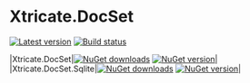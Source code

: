# Xtricate.DocSet

[![Latest version](https://nuget.org/Content/Images/packageDefaultIcon-50x50.png)](https://www.nuget.org/packages?q=docset)
[![Build status](https://ci.appveyor.com/api/projects/status/8dnddawd6bb3dxn9?svg=true)](https://ci.appveyor.com/project/vip32/xtricate-docset)


|Xtricate.DocSet|[![NuGet downloads](https://img.shields.io/nuget/dt/Xtricate.DocSet.svg)](http://www.nuget.org/packages/Xtricate.DocSet) [![NuGet version](https://img.shields.io/nuget/v/Xtricate.DocSet.svg)](http://www.nuget.org/packages/Xtricate.DocSet)|
|Xtricate.DocSet.Sqlite|[![NuGet downloads](https://img.shields.io/nuget/dt/Xtricate.DocSet.Sqlite.svg)](http://www.nuget.org/packages/Xtricate.DocSet.Sqlite) [![NuGet version](https://img.shields.io/nuget/v/Xtricate.DocSet.Sqlite.svg)](http://www.nuget.org/packages/Xtricate.DocSet.Sqlite)|
